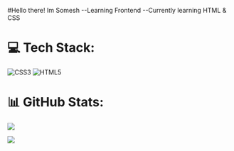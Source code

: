 #Hello there! Im Somesh
--Learning Frontend
--Currently learning HTML & CSS

# 💻 Tech Stack:
![CSS3](https://img.shields.io/badge/css3-%231572B6.svg?style=for-the-badge&logo=css3&logoColor=white) ![HTML5](https://img.shields.io/badge/html5-%23E34F26.svg?style=for-the-badge&logo=html5&logoColor=white)
# 📊 GitHub Stats:
![](https://github-readme-stats.vercel.app/api?username=1mlex&theme=radical&hide_border=false&include_all_commits=false&count_private=false)<br/>



![](https://github-profile-trophy.vercel.app/?username=1mlex&theme=radical&no-frame=true&no-bg=true&margin-w=4)

<!-- Proudly created with GPRM ( https://gprm.itsvg.in ) -->


